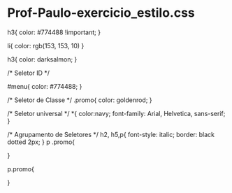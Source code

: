 # Prof-Paulo-exercicio_estilo.css

h3{
    color: #774488 !important;
}

li{
    color: rgb(153, 153, 10)
}

h3{
    color: darksalmon;
}

/* Seletor ID */

#menu{
    color: #774488;
}

/* Seletor de Classe */
.promo{
    color: goldenrod;
}

/* Seletor universal */
*{
    color:navy;
    font-family: Arial, Helvetica, sans-serif;
}

/* Agrupamento de Seletores */
h2, h5,p{
    font-style: italic;
    border: black dotted 2px;
}
p .promo{

}

p.promo{

}
